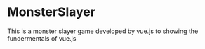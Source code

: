# MonsterSlayer
This is a monster slayer game developed by vue.js to showing the fundermentals of vue.js
